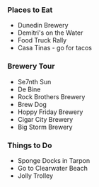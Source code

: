 
### Places to Eat
 - Dunedin Brewery
 - Demitri's on the Water
 - Food Truck Rally
 - Casa Tinas - go for tacos

### Brewery Tour
 - Se7nth Sun
 - De Bine
 - Rock Brothers Brewery
 - Brew Dog
 - Hoppy Friday Brewery
 - Cigar City Brewery
 - Big Storm Brewery

### Things to Do
 - Sponge Docks in Tarpon
 - Go to Clearwater Beach
 - Jolly Trolley
